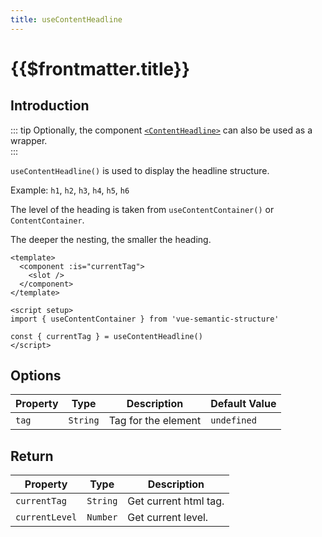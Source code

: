 ```yaml
---
title: useContentHeadline
---
```


# {{$frontmatter.title}}

## Introduction

::: tip
Optionally, the component [`<ContentHeadline>`](../components/content-headline) can also be used as a wrapper.  
:::

`useContentHeadline()` is used to display the headline structure.

Example: `h1`, `h2`, `h3`, `h4`, `h5`, `h6`

The level of the heading is taken from `useContentContainer()` or `ContentContainer`.

The deeper the nesting, the smaller the heading.

```vue
<template>
  <component :is="currentTag">
    <slot />
  </component>
</template>

<script setup>
import { useContentContainer } from 'vue-semantic-structure'

const { currentTag } = useContentHeadline()
</script>

```

## Options

| Property | Type     | Description         | Default Value |
| -------- | -------- | ------------------- | ------------- |
| `tag`    | `String` | Tag for the element | `undefined`   |

## Return

| Property       | Type     | Description           |
| -------------- | -------- | --------------------- |
| `currentTag`   | `String` | Get current html tag. |
| `currentLevel` | `Number` | Get current level.    |
